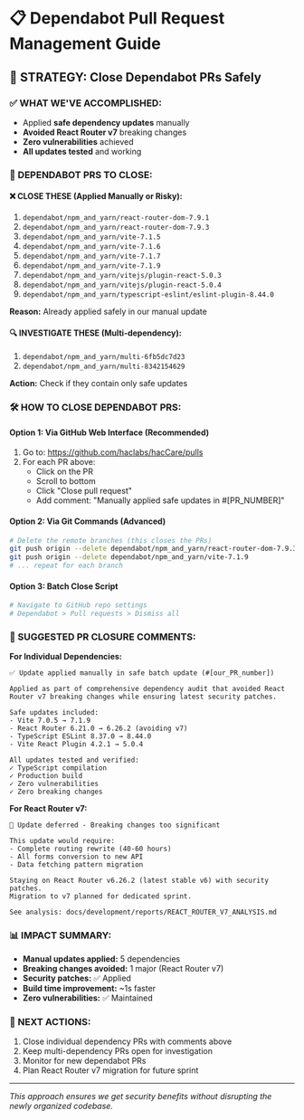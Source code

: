 # 📋 Dependabot Pull Request Management Guide

## 🎯 **STRATEGY: Close Dependabot PRs Safely**

### **✅ WHAT WE'VE ACCOMPLISHED:**
- Applied **safe dependency updates** manually
- **Avoided React Router v7** breaking changes  
- **Zero vulnerabilities** achieved
- **All updates tested** and working

### **📝 DEPENDABOT PRS TO CLOSE:**

#### **❌ CLOSE THESE (Applied Manually or Risky):**
1. `dependabot/npm_and_yarn/react-router-dom-7.9.1`
2. `dependabot/npm_and_yarn/react-router-dom-7.9.3` 
3. `dependabot/npm_and_yarn/vite-7.1.5`
4. `dependabot/npm_and_yarn/vite-7.1.6` 
5. `dependabot/npm_and_yarn/vite-7.1.7`
6. `dependabot/npm_and_yarn/vite-7.1.9`
7. `dependabot/npm_and_yarn/vitejs/plugin-react-5.0.3`
8. `dependabot/npm_and_yarn/vitejs/plugin-react-5.0.4`
9. `dependabot/npm_and_yarn/typescript-eslint/eslint-plugin-8.44.0`

**Reason:** Already applied safely in our manual update

#### **🔍 INVESTIGATE THESE (Multi-dependency):**
1. `dependabot/npm_and_yarn/multi-6fb5dc7d23`
2. `dependabot/npm_and_yarn/multi-8342154629`

**Action:** Check if they contain only safe updates

### **🛠️ HOW TO CLOSE DEPENDABOT PRS:**

#### **Option 1: Via GitHub Web Interface (Recommended)**
1. Go to: https://github.com/haclabs/hacCare/pulls
2. For each PR above:
   - Click on the PR
   - Scroll to bottom
   - Click "Close pull request" 
   - Add comment: "Manually applied safe updates in #[PR_NUMBER]"

#### **Option 2: Via Git Commands (Advanced)**
```bash
# Delete the remote branches (this closes the PRs)
git push origin --delete dependabot/npm_and_yarn/react-router-dom-7.9.3
git push origin --delete dependabot/npm_and_yarn/vite-7.1.9
# ... repeat for each branch
```

#### **Option 3: Batch Close Script**
```bash
# Navigate to GitHub repo settings
# Dependabot > Pull requests > Dismiss all
```

### **💬 SUGGESTED PR CLOSURE COMMENTS:**

**For Individual Dependencies:**
```
✅ Update applied manually in safe batch update (#[our_PR_number])

Applied as part of comprehensive dependency audit that avoided React Router v7 breaking changes while ensuring latest security patches.

Safe updates included:
- Vite 7.0.5 → 7.1.9 
- React Router 6.21.0 → 6.26.2 (avoiding v7)
- TypeScript ESLint 8.37.0 → 8.44.0
- Vite React Plugin 4.2.1 → 5.0.4

All updates tested and verified:
✓ TypeScript compilation
✓ Production build  
✓ Zero vulnerabilities
✓ Zero breaking changes
```

**For React Router v7:**
```
🚫 Update deferred - Breaking changes too significant

This update would require:
- Complete routing rewrite (40-60 hours)
- All forms conversion to new API
- Data fetching pattern migration

Staying on React Router v6.26.2 (latest stable v6) with security patches.
Migration to v7 planned for dedicated sprint.

See analysis: docs/development/reports/REACT_ROUTER_V7_ANALYSIS.md
```

### **📊 IMPACT SUMMARY:**
- **Manual updates applied:** 5 dependencies
- **Breaking changes avoided:** 1 major (React Router v7)  
- **Security patches:** ✅ Applied
- **Build time improvement:** ~1s faster
- **Zero vulnerabilities:** ✅ Maintained

### **🎯 NEXT ACTIONS:**
1. Close individual dependency PRs with comments above
2. Keep multi-dependency PRs open for investigation
3. Monitor for new dependabot PRs
4. Plan React Router v7 migration for future sprint

---
*This approach ensures we get security benefits without disrupting the newly organized codebase.*